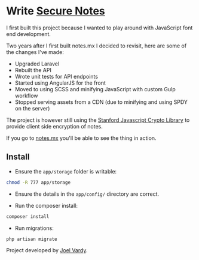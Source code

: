 # Write [Secure Notes][notes]

I first built this project because I wanted to play around with JavaScript font end development.

Two years after I first built notes.mx I decided to revisit, here are some of the changes I've made:

 * Upgraded Laravel
 * Rebuilt the API
 * Wrote unit tests for API endpoints
 * Started using AngularJS for the front
 * Moved to using SCSS and minifying JavaScript with custom Gulp workflow
 * Stopped serving assets from a CDN (due to minifying and using SPDY on the server)

The project is however still using the [Stanford Javascript Crypto Library][sjcl] to provide client side encryption of notes.

If you go to [notes.mx][notes] you'll be able to see the thing in action.

## Install

 * Ensure the `app/storage` folder is writable:

```bash
chmod -R 777 app/storage
```

 * Ensure the details in the `app/config/` directory are correct.

 * Run the composer install:

```bash
composer install
```

 * Run migrations:

```bash
php artisan migrate
```

Project developed by [Joel Vardy][joelvardy].

  [notes]: https://notes.mx/
  [sjcl]: https://github.com/bitwiseshiftleft/sjcl
  [joelvardy]: https://joelvardy.com/
